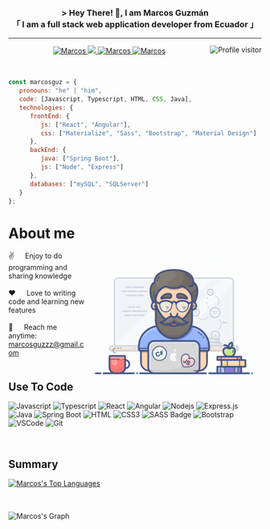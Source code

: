 <h3 align="center">
           &gt; Hey There! 👋, I am Marcos Guzmán
           <br>
           「 I am a full stack web application developer from <b>Ecuador</b> 」
</h3>
<hr>
<p align="center">
   <a href="https://www.linkedin.com/in/marcos-guzman-nazareno" target="blank">
      <img src="https://img.shields.io/badge/LinkedIn-0077B5?style=for-the-badge&logo=linkedin&logoColor=white" alt="Marcos"/>
   </a>
   <a href="https://twitter.com/marccosgz" target="blank">
      <img src="https://img.shields.io/badge/Twitter-1DA1F2?style=for-the-badge&logo=twitter&logoColor=white" />
   </a>
   <a href="https://www.instagram.com/marcos_guz4/" target="blank">
      <img src="https://img.shields.io/badge/Instagram-fe4164?style=for-the-badge&logo=instagram&logoColor=white" alt="Marcos" />
   </a> 
   <a href="https://facebook.com/marcos.guzman.3950" target="blank">
      <img src="https://img.shields.io/badge/Facebook-20BEFF?&style=for-the-badge&logo=facebook&logoColor=white" alt="Marcos"  />
   </a> 
   <a href="https://komarev.com/ghpvc/?username=marcosguz">
      <img align="right" src="https://komarev.com/ghpvc/?username=marcosguz&label=Visitors&color=0e75b6&style=flat" alt="Profile visitor" />
   </a>
</p>

<br>

```javascript
const marcosguz = {
   pronouns: "he" | "him",
   code: [Javascript, Typescript, HTML, CSS, Java],
   technologies: {
      frontEnd: {
         js: ["React", "Angular"],
         css: ["Materialize", "Sass", "Bootstrap", "Material Design"]
      },
      backEnd: {
         java: ["Spring Boot"],
         js: ["Node", "Express"]
      },
      databases: ["mySQL", "SQLServer"]
   }
};
```

# About me
 
<p>
 <img align="right" width="350" src="/assets/programmer.gif" alt="Coding gif" />
  
 ✌️ &emsp; Enjoy to do programming and sharing knowledge <br/><br/>
 ❤️ &emsp; Love to writing code and learning new features<br/><br/>
 📧 &emsp; Reach me anytime: marcosguzzz@gmail.com<br/><br/>

</p>

## Use To Code

![Javascript](https://img.shields.io/badge/Javascript-F0DB4F?style=for-the-badge&labelColor=black&logo=javascript&logoColor=F0DB4F)
![Typescript](https://img.shields.io/badge/Typescript-007acc?style=for-the-badge&labelColor=black&logo=typescript&logoColor=007acc)
![React](https://img.shields.io/badge/-React-61DBFB?style=for-the-badge&labelColor=black&logo=react&logoColor=61DBFB)
![Angular](https://img.shields.io/badge/-Angular-DD0031?style=for-the-badge&labelColor=white&logo=angular&logoColor=DD0031)
![Nodejs](https://img.shields.io/badge/Nodejs-3C873A?style=for-the-badge&labelColor=black&logo=node.js&logoColor=3C873A)
![Express.js](https://img.shields.io/badge/Express.js-000000?style=for-the-badge&logo=express&logoColor=white)
![Java](https://img.shields.io/badge/-Java-f89820?style=for-the-badge&labelColor=white&logo=java&logoColor=5382a1)
![Spring Boot](https://img.shields.io/badge/-SpringBoot-63B175?style=for-the-badge&labelColor=black&logo=spring-boot&logoColor=63B175)
![HTML](https://img.shields.io/badge/HTML5-E34F26?style=for-the-badge&logo=html5&logoColor=white)
![CSS3](https://img.shields.io/badge/CSS3-1572B6?style=for-the-badge&logo=css3&logoColor=white)
![SASS Badge](https://img.shields.io/badge/Sass-CC6699?style=for-the-badge&logo=sass&logoColor=white)
![Bootstrap](https://img.shields.io/badge/Bootstrap-563D7C?style=for-the-badge&logo=bootstrap&logoColor=white)
![VSCode](https://img.shields.io/badge/Visual_Studio-0078d7?style=for-the-badge&logo=visual%20studio&logoColor=white)
![Git](https://img.shields.io/badge/Git-F05032?style=for-the-badge&logo=git&logoColor=white)

<br/>

## Summary

  <a align="center" href="https://github.com/marcosguz">
             <img alt="Marcos's Top Languages" src="https://denvercoder1-github-readme-stats.vercel.app/api/top-langs/?username=marcosguz&langs_count=8&layout=compact&theme=react&border_color=7F3FBF&bg_color=0D1117&title_color=F85D7F&icon_color=F8D866" height="192px" width="49.5%"/>
  </a>

  <br/>
  <br/>
  <br/>


  ![Marcos's Graph](https://github-readme-activity-graph.vercel.app/graph?username=marcosguz&custom_title=Marcos's%20Guzman%20GitHub%20Activity%20Graph&bg_color=0D1117&color=7F3FBF&line=7F3FBF&point=7F3FBF&area_color=FFFFFF&title_color=FFFFFF&area=true)
<!--
**marcosguz/marcosguz** is a ✨ _special_ ✨ repository because its `README.md` (this file) appears on your GitHub profile.

Here are some ideas to get you started:

- 🔭 I’m currently working on ...
- 🌱 I’m currently learning ...
- 👯 I’m looking to collaborate on ...
- 🤔 I’m looking for help with ...
- 💬 Ask me about ...
- 📫 How to reach me: ...
- 😄 Pronouns: ...
- ⚡ Fun fact: ...
-->
